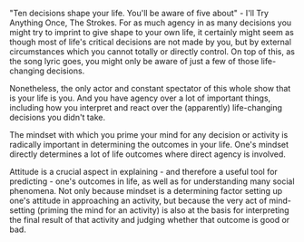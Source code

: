 "Ten decisions shape your life. You'll be aware of five about" - I'll Try Anything Once, The Strokes.
For as much agency in as many decisions you might try to imprint to give shape to your own life, it certainly might seem as though most of life's critical decisions are not made by you, but by external circumstances which you cannot totally or directly control.
On top of this, as the song lyric goes, you might only be aware of just a few of those life-changing decisions.

Nonetheless, the only actor and constant spectator of this whole show that is your life is you.
And you have agency over a lot of important things, including how you interpret and react over the (apparently) life-changing decisions you didn't take.

The mindset with which you prime your mind for any decision or activity is radically important in determining the outcomes in your life.
One's mindset directly determines a lot of life outcomes where direct agency is involved.

Attitude is a crucial aspect in explaining - and therefore a useful tool for predicting - one's outcomes in life, as well as for understanding many social phenomena.
Not only because mindset is a determining factor setting up one's attitude in approaching an activity, but because the very act of mind-setting (priming the mind for an activity) is also at the basis for interpreting the final result of that activity and judging whether that outcome is good or bad.

